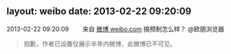 layout: weibo
date: 2013-02-22 09:20:09
---
2013-02-22 09:20:09  &nbsp;&nbsp;&nbsp;&nbsp;&nbsp;&nbsp; 来自 <a href="http://weibo.com/" rel="nofollow">微博 weibo.com</a>
搞预制怎么样？ @欧朋浏览器
>  抱歉，作者已设置仅展示半年内微博，此微博已不可见。 ​​​
